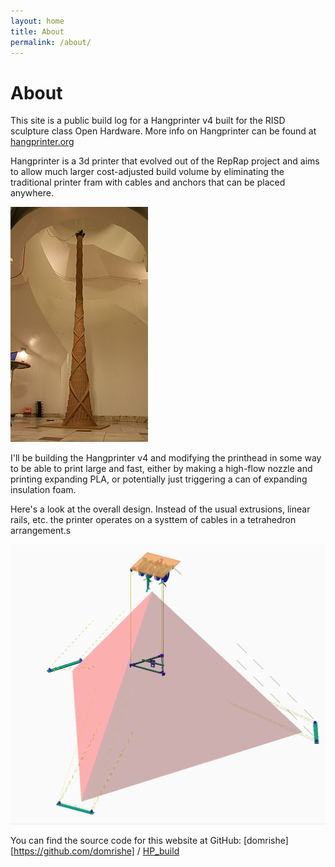 ```yaml
---
layout: home
title: About
permalink: /about/
---
```


# [](#header-1)About

This site is a public build log for a Hangprinter v4 built for the RISD sculpture class Open Hardware. More info on Hangprinter can be found at [hangprinter.org](https://hangprinter.org/)

Hangprinter is a 3d printer that evolved out of the RepRap project and aims to allow much larger cost-adjusted build volume by eliminating the traditional printer fram with cables and anchors that can be placed anywhere.

 ![Image](/assets/images/HP.png)

 I'll be building the Hangprinter v4 and modifying the printhead in some way to be able to print large and fast, either by making a high-flow nozzle and printing expanding PLA, or potentially just triggering a can of expanding insulation foam.


Here's a look at the overall design. Instead of the usual extrusions, linear rails, etc. the printer operates on a systtem of cables in a tetrahedron arrangement.s

 ![Image](/assets/images/diagram.png)




You can find the source code for this website at GitHub:
[domrishe][https://github.com/domrishe] /
[HP_build](https://github.com/domrishe/HP_Build)
